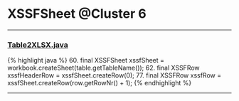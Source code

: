 # XSSFSheet @Cluster 6

***

### [Table2XLSX.java](https://searchcode.com/codesearch/view/115088748/)
{% highlight java %}
60. final XSSFSheet xssfSheet = workbook.createSheet(table.getTableName());
62. final XSSFRow xssfHeaderRow = xssfSheet.createRow(0);
77.     final XSSFRow xssfRow = xssfSheet.createRow(row.getRowNr() + 1);
{% endhighlight %}

***

